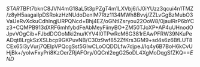 $START$BFt7bknC8JVN4mG18aL5t3pPZgT4m1LXVbj6/iJ0iYUzz3qcui4n1TMZ/z8yH5aagaiIpDSRokzHzNUdoDenIM7Rtz1134MWh8Bvvj/ZZLvGgBzMubO3VaUeRvXckuCdhIngjURPQNcd+Bhj4EZ/oGNtIZsryou22OoW8/0jauIRrP6bYCz3+CQMPB913dXRF6mhfybdFeAbMeyFiinyBO+ZM50TJoXP+AP4uUHnodOJpvVOgCib+FJbdDCOoMki2nu/KYV4I0TPwRcM6G381rEAwPFRW39NKuPeADqt8LrgkSzXSLbcp9GKPuvNB/C30z9wf852ZfKrs3GM9+sd4s6z6BfLUT8CEx65l3yVurj7QEIpVPQcgSst5GlwCLoOQDDLfw7djpeJ/Iq4y6B7BoH6kCvUHjBk+/yoIwFxyPri8KzOerZRjAFOry/0QCnl2egG25oDL4XgMoDqgSfZKQ==$END$